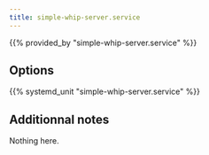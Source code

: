 ```yaml
---
title: simple-whip-server.service
---
```


{{% provided_by "simple-whip-server.service" %}}

## Options

{{% systemd_unit "simple-whip-server.service" %}}

## Additionnal notes

Nothing here.
